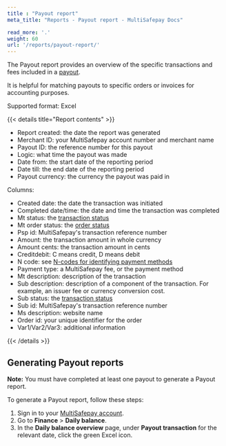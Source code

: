 ```yaml
---
title : "Payout report"
meta_title: "Reports - Payout report - MultiSafepay Docs"

read_more: '.'
weight: 60
url: '/reports/payout-report/'
---
```


The Payout report provides an overview of the specific transactions and fees included in a [payout](/account/payouts/).

It is helpful for matching payouts to specific orders or invoices for accounting purposes. 

Supported format: Excel

{{< details title="Report contents" >}}
&nbsp; 

- Report created: the date the report was generated
- Merchant ID: your MultiSafepay account number and merchant name
- Payout ID: the reference number for this payout
- Logic: what time the payout was made
- Date from: the start date of the reporting period
- Date till: the end date of the reporting period
- Payout currency: the currency the payout was paid in

Columns:

- Created date: the date the transaction was initiated
- Completed date/time: the date and time the transaction was completed
- Mt status: the [transaction status](/payments/multisafepay-statuses/)
- Mt order status: the [order status](/payments/multisafepay-statuses/)
- Psp id: MultiSafepay's transaction reference number
- Amount: the transaction amount in whole currency
- Amount cents: the transaction amount in cents
- Creditdebit: C means credit, D means debit
- N code: see [N-codes for identifying payment methods](/reports/n-codes/)
- Payment type: a MultiSafepay fee, or the payment method
- Mt description: description of the transaction 
- Sub description: description of a component of the transaction. For example, an issuer fee or currency conversion cost.
- Sub status: the [transaction status](/payments/multisafepay-statuses/)
- Sub id: MultiSafepay's transaction reference number
- Ms description: website name
- Order id: your unique identifier for the order
- Var1/Var2/Var3: additional information

{{< /details >}}

## Generating Payout reports

**Note:** You must have completed at least one payout to generate a Payout report.

To generate a Payout report, follow these steps:

1. Sign in to your [MultiSafepay account](https://merchant.multisafepay.com/).
2. Go to **Finance** > **Daily balance**.
3. In the **Daily balance overview** page, under **Payout transaction** for the relevant date, click the green Excel icon.

